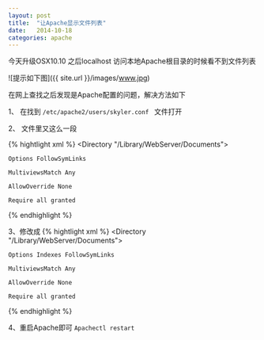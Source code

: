 ```yaml
---
layout: post
title:  "让Apache显示文件列表"
date:   2014-10-18 
categories: apache
---
```




今天升级OSX10.10 之后localhost 访问本地Apache根目录的时候看不到文件列表

![提示如下图]({{ site.url }}/images/www.jpg)

在网上查找之后发现是Apache配置的问题，解决方法如下

1、 在找到 `/etc/apache2/users/skyler.conf ` 文件打开

2、 文件里又这么一段

{% hightlight xml %}
<Directory "/Library/WebServer/Documents">
    
    Options FollowSymLinks 
    
    MultiviewsMatch Any
   
    AllowOverride None

    Require all granted
</Directory>
{% endhighlight %}

3、修改成
{% hightlight xml %}
<Directory "/Library/WebServer/Documents">
    
    Options Indexes FollowSymLinks
    
    MultiviewsMatch Any
   
    AllowOverride None

    Require all granted
</Directory>
{% endhighlight %}

4、重启Apache即可   `Apachectl restart `

